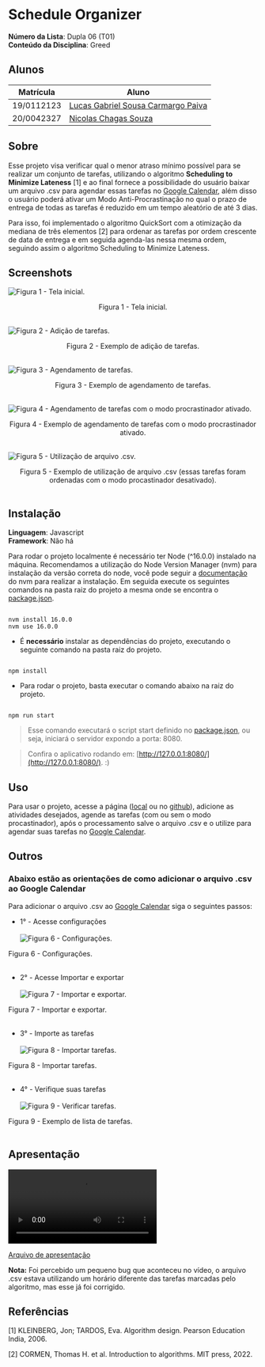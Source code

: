 # Schedule Organizer

**Número da Lista**: Dupla 06 (T01)<br>
**Conteúdo da Disciplina**: Greed<br>

## Alunos

| Matrícula  | Aluno                                                                   |
| ---------- | ----------------------------------------------------------------------- |
| 19/0112123 | [Lucas Gabriel Sousa Carmargo Paiva](https://github.com/lucasgabriel-2) |
| 20/0042327 | [Nicolas Chagas Souza](https://github.com/nszchagas)                    |

## Sobre

Esse projeto visa verificar qual o menor atraso mínimo possível para se realizar um conjunto de tarefas, utilizando o algoritmo **Scheduling to Minimize Lateness** [1] e ao final fornece a possibilidade do usuário baixar um arquivo .csv para agendar essas tarefas no [Google Calendar](https://calendar.google.com/), além disso o usuário poderá ativar um Modo Anti-Procrastinação no qual o prazo de entrega de todas as tarefas é reduzido em um tempo aleatório de até 3 dias.

Para isso, foi implementado o algoritmo QuickSort com a otimização da mediana de três elementos [2] para ordenar as tarefas por ordem crescente de data de entrega e em seguida agenda-las nessa mesma ordem, seguindo assim o algoritmo Scheduling to Minimize Lateness.

## Screenshots

![Figura 1 - Tela inicial.](./assets/tela-inicial.png)

<center> Figura 1 - Tela inicial.</center><br>

![Figura 2 - Adição de tarefas.](./assets/adicao-tarefas.png)

<center> Figura 2 - Exemplo de adição de tarefas.</center><br>

![Figura 3 - Agendamento de tarefas.](./assets/agendamento.png)

<center> Figura 3 - Exemplo de agendamento de tarefas.</center><br>

![Figura 4 - Agendamento de tarefas com o modo procrastinador ativado.](./assets/procrastinador.png)

<center> Figura 4 - Exemplo de agendamento de tarefas com o modo procrastinador ativado.</center><br>

![Figura 5 - Utilização de arquivo .csv.](./assets/csv.png)

<center> Figura 5 - Exemplo de utilização de arquivo .csv (essas tarefas foram ordenadas com o modo procastinador desativado).</center><br>

## Instalação

**Linguagem**: Javascript<br/>
**Framework**: Não há<br/>

Para rodar o projeto localmente é necessário ter Node (^16.0.0) instalado na máquina. Recomendamos a utilização do Node Version Manager (nvm) para instalação da versão correta do node, você pode seguir a [documentação](https://github.com/nvm-sh/nvm/blob/master/README.md#installing-and-updating) do nvm para realizar a instalação. Em seguida execute os seguintes comandos na pasta raiz do projeto a mesma onde se encontra o [package.json](./package.json).

```shell

nvm install 16.0.0
nvm use 16.0.0

```

- É **necessário** instalar as dependências do projeto, executando o seguinte comando na pasta raiz do projeto.

```shell

npm install

```

- Para rodar o projeto, basta executar o comando abaixo na raiz do projeto.

```shell

npm run start

```

> Esse comando executará o script start definido no [package.json](./package.json), ou seja, iniciará o servidor expondo a porta: 8080.

> Confira o aplicativo rodando em: [http://127.0.0.1:8080/](http://127.0.0.1:8080/). :)

## Uso

Para usar o projeto, acesse a página ([local](http://127.0.0.1:8080/) ou no [github](https://projeto-de-algoritmos.github.io/Greed_ScheduleOrganizer/)), adicione as atividades desejados, agende as tarefas (com ou sem o modo procastinador), após o processamento salve o arquivo .csv e o utilize para agendar suas tarefas no [Google Calendar](https://calendar.google.com/).

## Outros

### Abaixo estão as orientações de como adicionar o arquivo .csv ao Google Calendar

Para adicionar o arquivo .csv ao [Google Calendar](https://calendar.google.com/) siga o seguintes passos:

- 1° - Acesse configurações <br><br>
![Figura 6 - Configurações.](./assets/configuracoes.png)

Figura 6 - Configurações.<br><br>

- 2° - Acesse Importar e exportar <br><br>
![Figura 7 - Importar e exportar.](./assets/ImportarExportar.png)

Figura 7 - Importar e exportar.<br><br>

- 3° - Importe as tarefas  <br><br>
![Figura 8 - Importar tarefas.](./assets/ImportarTarefas.png)

Figura 8 - Importar tarefas.<br><br>


- 4° - Verifique suas tarefas  <br><br>
![Figura 9 - Verificar tarefas.](./assets/VerificarTarefas.png)

Figura 9 - Exemplo de lista de tarefas.<br><br>


## Apresentação

<video src='./assets/gravacao.mp4'></video>

[Arquivo de apresentação](./assets/gravacao.mp4)

**Nota:** Foi percebido um pequeno bug que aconteceu no vídeo, o arquivo .csv estava utilizando um horário diferente das tarefas marcadas pelo algoritmo, mas esse já foi corrigido.

## Referências

[1] KLEINBERG, Jon; TARDOS, Eva. Algorithm design. Pearson Education India, 2006.

[2] CORMEN, Thomas H. et al. Introduction to algorithms. MIT press, 2022.
